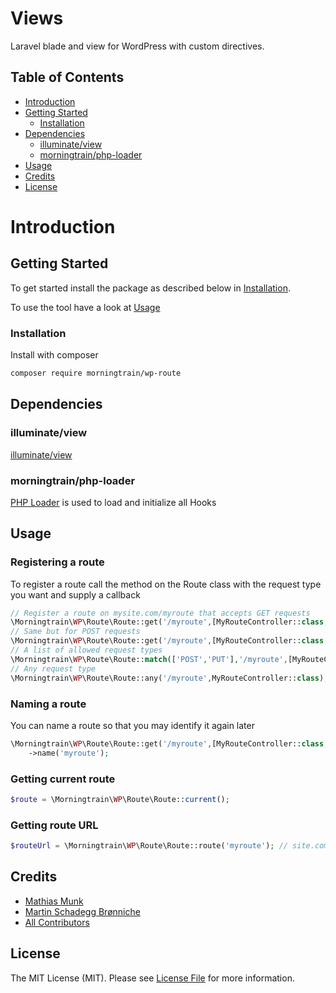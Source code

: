 # Views

Laravel blade and view for WordPress with custom directives.

## Table of Contents

- [Introduction](#introduction)
- [Getting Started](#getting-started)
    - [Installation](#installation)
- [Dependencies](#dependencies)
    - [illuminate/view](https://github.com/illuminate/view)
    - [morningtrain/php-loader](#morningtrainphp-loader)
- [Usage](#usage)
- [Credits](#credits)
- [License](#license)

# Introduction

## Getting Started

To get started install the package as described below in [Installation](#installation).

To use the tool have a look at [Usage](#usage)

### Installation

Install with composer

```bash
composer require morningtrain/wp-route
```

## Dependencies

### illuminate/view

[illuminate/view](https://github.com/illuminate/view)

### morningtrain/php-loader

[PHP Loader](https://github.com/Morning-Train/php-loader) is used to load and initialize all Hooks

## Usage

### Registering a route

To register a route call the method on the Route class with the request type you want and supply a callback

```php
// Register a route on mysite.com/myroute that accepts GET requests
\Morningtrain\WP\Route\Route::get('/myroute',[MyRouteController::class,'view']);
// Same but for POST requests
\Morningtrain\WP\Route\Route::get('/myroute',[MyRouteController::class,'update']);
// A list of allowed request types
\Morningtrain\WP\Route\Route::match(['POST','PUT'],'/myroute',[MyRouteController::class,'update']);
// Any request type
\Morningtrain\WP\Route\Route::any('/myroute',MyRouteController::class);

```

### Naming a route

You can name a route so that you may identify it again later

```php
\Morningtrain\WP\Route\Route::get('/myroute',[MyRouteController::class,'view'])
    ->name('myroute');
```

### Getting current route

```php
$route = \Morningtrain\WP\Route\Route::current();
```

### Getting route URL

```php
$routeUrl = \Morningtrain\WP\Route\Route::route('myroute'); // site.com/myroute
```

## Credits

- [Mathias Munk](https://github.com/mrmoeg)
- [Martin Schadegg Brønniche](https://github.com/mschadegg)
- [All Contributors](../../contributors)

## License

The MIT License (MIT). Please see [License File](LICENSE) for more information.
